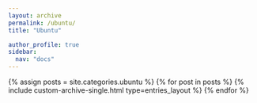 ```yaml
---
layout: archive
permalink: /ubuntu/
title: "Ubuntu"

author_profile: true
sidebar:
  nav: "docs"
---
```


{% assign posts = site.categories.ubuntu %}
{% for post in posts %}
  {% include custom-archive-single.html type=entries_layout %}
{% endfor %}